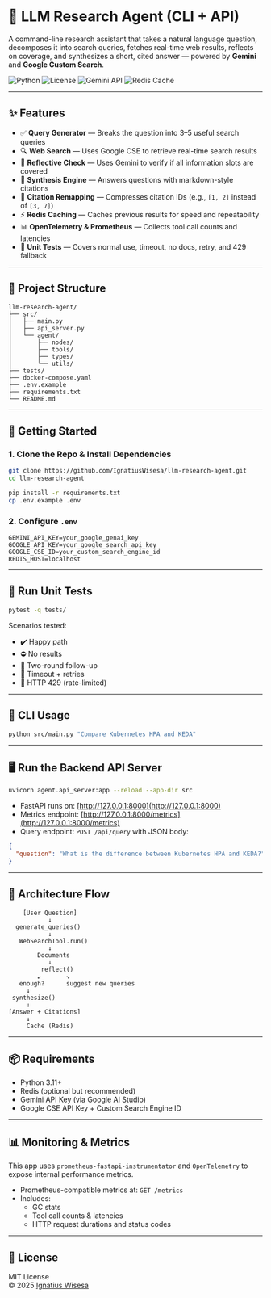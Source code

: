 # 🤖 LLM Research Agent (CLI + API)

A command-line research assistant that takes a natural language question, decomposes it into search queries, fetches real-time web results, reflects on coverage, and synthesizes a short, cited answer — powered by **Gemini** and **Google Custom Search**.

![Python](https://img.shields.io/badge/python-3.11-blue)
![License](https://img.shields.io/badge/license-MIT-green)
![Gemini API](https://img.shields.io/badge/Gemini-1.5--flash-yellow)
![Redis Cache](https://img.shields.io/badge/Redis-enabled-red)

---

## ✨ Features

- ✅ **Query Generator** — Breaks the question into 3–5 useful search queries
- 🔍 **Web Search** — Uses Google CSE to retrieve real-time search results
- 🧠 **Reflective Check** — Uses Gemini to verify if all information slots are covered
- 🧾 **Synthesis Engine** — Answers questions with markdown-style citations
- 🔄 **Citation Remapping** — Compresses citation IDs (e.g., `[1, 2]` instead of `[3, 7]`)
- ⚡ **Redis Caching** — Caches previous results for speed and repeatability
- 📊 **OpenTelemetry & Prometheus** — Collects tool call counts and latencies
- 🧪 **Unit Tests** — Covers normal use, timeout, no docs, retry, and 429 fallback

---

## 📁 Project Structure

```
llm-research-agent/
├── src/
│   ├── main.py
│   ├── api_server.py
│   └── agent/
│       ├── nodes/
│       ├── tools/
│       ├── types/
│       └── utils/
├── tests/
├── docker-compose.yaml
├── .env.example
├── requirements.txt
└── README.md
```

---

## 🚀 Getting Started

### 1. Clone the Repo & Install Dependencies

```bash
git clone https://github.com/IgnatiusWisesa/llm-research-agent.git
cd llm-research-agent

pip install -r requirements.txt
cp .env.example .env
```

### 2. Configure `.env`

```env
GEMINI_API_KEY=your_google_genai_key
GOOGLE_API_KEY=your_google_search_api_key
GOOGLE_CSE_ID=your_custom_search_engine_id
REDIS_HOST=localhost
```

---

## 🧪 Run Unit Tests

```bash
pytest -q tests/
```

Scenarios tested:
- ✔️ Happy path
- ⛔ No results
- 🔁 Two-round follow-up
- 🔄 Timeout + retries
- 🚫 HTTP 429 (rate-limited)

---

## 🧠 CLI Usage

```bash
python src/main.py "Compare Kubernetes HPA and KEDA"
```

---

## 🖥️ Run the Backend API Server

```bash
uvicorn agent.api_server:app --reload --app-dir src
```

- FastAPI runs on: [http://127.0.0.1:8000](http://127.0.0.1:8000)
- Metrics endpoint: [http://127.0.0.1:8000/metrics](http://127.0.0.1:8000/metrics)
- Query endpoint: `POST /api/query` with JSON body:

```json
{
  "question": "What is the difference between Kubernetes HPA and KEDA?"
}
```

---

## 🧭 Architecture Flow

```text
    [User Question]
           ↓
  generate_queries()
           ↓
   WebSearchTool.run()
           ↓
        Documents
           ↓
         reflect()
        ↙       ↘
   enough?      suggest new queries
     ↓
 synthesize()
     ↓
[Answer + Citations]
     ↓
     Cache (Redis)
```

---

## 📦 Requirements

- Python 3.11+
- Redis (optional but recommended)
- Gemini API Key (via Google AI Studio)
- Google CSE API Key + Custom Search Engine ID

---

## 📊 Monitoring & Metrics

This app uses `prometheus-fastapi-instrumentator` and `OpenTelemetry` to expose internal performance metrics.

- Prometheus-compatible metrics at: `GET /metrics`
- Includes:
  - GC stats
  - Tool call counts & latencies
  - HTTP request durations and status codes

---

## 📄 License

MIT License  
© 2025 [Ignatius Wisesa](https://github.com/IgnatiusWisesa)
